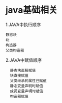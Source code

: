   <h1>java基础相关</h1>
  
   1.JAVA中执行顺序

    静态块
    块
    构造器
    父类构造器
   2.JAVA中赋值顺序

      静态块直接赋值
      块直接赋值
      父类继承的属性已赋值
      静态变量声明时赋值
      成员变量声明时赋值
      构造器赋值
 